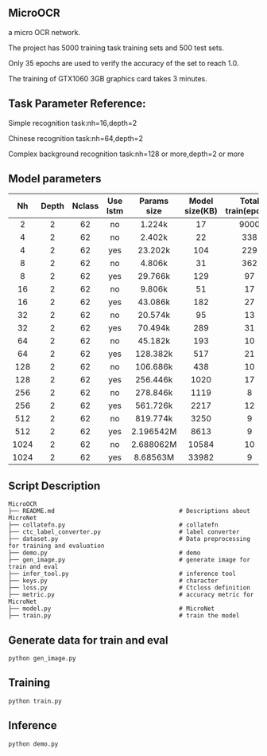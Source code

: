 ## MicroOCR
a micro OCR network.

The project has 5000 training task training sets and 500 test sets. 

Only 35 epochs are used to verify the accuracy of the set to reach 1.0. 

The training of GTX1060 3GB graphics card takes 3 minutes.

## Task Parameter Reference:
Simple recognition task:nh=16,depth=2

Chinese recognition task:nh=64,depth=2

Complex background recognition task:nh=128 or more,depth=2 or more

## Model parameters
Nh    | Depth | Nclass  | Use lstm|    Params size  |Model size(KB)| Total train(epoch) | Word acc
:----:|:-----:|:-------:|:-------:|:---------------:|:------------:|:------------------:|:--------:
2     |  2    |    62   |    no   |      1.224k     |      17      |        9000        |    0.996
4     |  2    |    62   |    no   |      2.402k     |      22      |        338         |    1.0
4     |  2    |    62   |    yes  |      23.202k    |      104     |        229         |    1.0
8     |  2    |    62   |    no   |      4.806k     |      31      |        362         |    1.0
8     |  2    |    62   |    yes  |      29.766k    |      129     |        97          |    1.0
16    |  2    |    62   |    no   |      9.806k     |      51      |        17          |    1.0
16    |  2    |    62   |    yes  |      43.086k    |      182     |        27          |    1.0
32    |  2    |    62   |    no   |      20.574k    |      95      |        13          |    1.0
32    |  2    |    62   |    yes  |      70.494k    |      289     |        31          |    1.0
64    |  2    |    62   |    no   |      45.182k    |      193     |        10          |    1.0
64    |  2    |    62   |    yes  |      128.382k   |      517     |        21          |    1.0
128   |  2    |    62   |    no   |      106.686k   |      438     |        10          |    1.0
128   |  2    |    62   |    yes  |      256.446k   |      1020    |        17          |    1.0
256   |  2    |    62   |    no   |      278.846k   |      1119    |        8           |    1.0
256   |  2    |    62   |    yes  |      561.726k   |      2217    |        12          |    1.0
512   |  2    |    62   |    no   |      819.774k   |      3250    |        9           |    1.0
512   |  2    |    62   |    yes  |      2.196542M  |      8613    |        9           |    1.0
1024  |  2    |    62   |    no   |      2.688062M  |      10584   |        10          |    1.0
1024  |  2    |    62   |    yes  |      8.68563M   |      33982   |        9           |    1.0


## Script Description

```shell
MicroOCR
├── README.md                                   # Descriptions about MicroNet
├── collatefn.py                                # collatefn
├── ctc_label_converter.py                      # label converter
├── dataset.py                                  # Data preprocessing for training and evaluation
├── demo.py                                     # demo
├── gen_image.py                                # generate image for train and eval
├── infer_tool.py                               # inference tool
├── keys.py                                     # character
├── loss.py                                     # Ctcloss definition
├── metric.py                                   # accuracy metric for MicroNet
├── model.py                                    # MicroNet
├── train.py                                    # train the model
```

## Generate data for train and eval
```shell
python gen_image.py
```

## Training
```shell
python train.py
```

## Inference
```shell
python demo.py
```